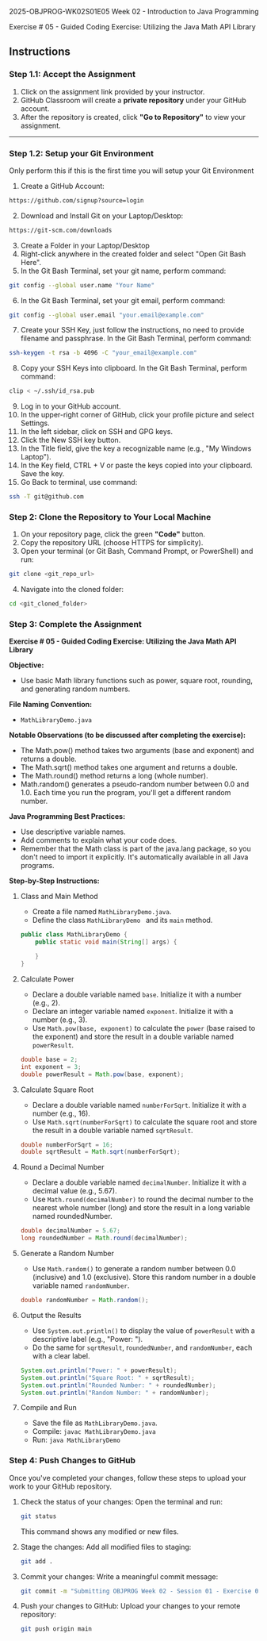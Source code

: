 2025-OBJPROG-WK02S01E05
Week 02 - Introduction to Java Programming

Exercise # 05 - Guided Coding Exercise: Utilizing the Java Math API Library

## **Instructions**

### **Step 1.1: Accept the Assignment**

   1. Click on the assignment link provided by your instructor.
   2. GitHub Classroom will create a **private repository** under your GitHub account.
   3. After the repository is created, click **"Go to Repository"** to view your assignment.

---

### **Step 1.2: Setup your Git Environment**
Only perform this if this is the first time you will setup your Git Environment

   1. Create a GitHub Account:
   ```bash
   https://github.com/signup?source=login
   ```
      
   2. Download and Install Git on your Laptop/Desktop:
   ```bash
   https://git-scm.com/downloads
   ```
   
   3. Create a Folder in your Laptop/Desktop
   4. Right-click anywhere in the created folder and select "Open Git Bash Here".
   5. In the Git Bash Terminal, set your git name, perform command:
   ```bash
   git config --global user.name "Your Name"
   ```
   
   6. In the Git Bash Terminal, set your git email, perform command:
   ```bash
   git config --global user.email "your.email@example.com"
   ```
   
   7. Create your SSH Key, just follow the instructions, no need to provide filename and passphrase. In the Git Bash Terminal, perform command:
   ```bash
   ssh-keygen -t rsa -b 4096 -C "your_email@example.com"
   ```
   
   8. Copy your SSH Keys into clipboard. In the Git Bash Terminal, perform command:
   ```bash
   clip < ~/.ssh/id_rsa.pub
   ```
   
   9. Log in to your GitHub account.
   10. In the upper-right corner of GitHub, click your profile picture and select Settings.
   11. In the left sidebar, click on SSH and GPG keys.
   12. Click the New SSH key button.
   13. In the Title field, give the key a recognizable name (e.g., "My Windows Laptop").
   14. In the Key field, CTRL + V or paste the keys copied into your clipboard. Save the key.
   15. Go Back to terminal, use command:
   ```bash
   ssh -T git@github.com
   ```

### **Step 2: Clone the Repository to Your Local Machine**

   1. On your repository page, click the green **"Code"** button.
   2. Copy the repository URL (choose HTTPS for simplicity).
   3. Open your terminal (or Git Bash, Command Prompt, or PowerShell) and run:
   
   ```bash
   git clone <git_repo_url>
   ```
   
   4. Navigate into the cloned folder:
   
   ```bash
   cd <git_cloned_folder>
   ```

### **Step 3: Complete the Assignment**

**Exercise # 05 - Guided Coding Exercise: Utilizing the Java Math API Library**

   **Objective:**
   - Use basic Math library functions such as power, square root, rounding, and generating random numbers.

   **File Naming Convention:**
   - `MathLibraryDemo.java`

   **Notable Observations (to be discussed after completing the exercise):**
   - The Math.pow() method takes two arguments (base and exponent) and returns a double.
   - The Math.sqrt() method takes one argument and returns a double.
   - The Math.round() method returns a long (whole number).
   - Math.random() generates a pseudo-random number between 0.0 and 1.0. Each time you run the program, you'll get a different random number.

   **Java Programming Best Practices:**
   - Use descriptive variable names.
   - Add comments to explain what your code does.
   - Remember that the Math class is part of the java.lang package, so you don't need to import it explicitly. It's automatically available in all Java programs.
      
**Step-by-Step Instructions:**

1. Class and Main Method
   - Create a file named `MathLibraryDemo.java`.
   - Define the class `MathLibraryDemo ` and its `main` method.
   ```Java
   public class MathLibraryDemo {
       public static void main(String[] args) {
   
       }
   }
   ```

2. Calculate Power
   - Declare a double variable named `base`. Initialize it with a number (e.g., 2).
   - Declare an integer variable named `exponent`. Initialize it with a number (e.g., 3).
   - Use `Math.pow(base, exponent)` to calculate the `power` (base raised to the exponent) and store the result in a double variable named `powerResult`.
   ```Java
   double base = 2;
   int exponent = 3;
   double powerResult = Math.pow(base, exponent);
   ```
         
3. Calculate Square Root
   - Declare a double variable named `numberForSqrt`. Initialize it with a number (e.g., 16).
   - Use `Math.sqrt(numberForSqrt)` to calculate the square root and store the result in a double variable named `sqrtResult`.
   ```Java
   double numberForSqrt = 16;
   double sqrtResult = Math.sqrt(numberForSqrt);
   ```

4. Round a Decimal Number
   - Declare a double variable named `decimalNumber`. Initialize it with a decimal value (e.g., 5.67).
   - Use `Math.round(decimalNumber)` to round the decimal number to the nearest whole number (long) and store the result in a long variable named roundedNumber.
   ```Java
   double decimalNumber = 5.67;
   long roundedNumber = Math.round(decimalNumber);
   ```
   
5. Generate a Random Number
   - Use `Math.random()` to generate a random number between 0.0 (inclusive) and 1.0 (exclusive). Store this random number in a double variable named `randomNumber`.
   ```Java
   double randomNumber = Math.random();
   ```
   
6. Output the Results
   - Use `System.out.println()` to display the value of `powerResult` with a descriptive label (e.g., "Power: ").
   - Do the same for `sqrtResult`, r`oundedNumber`, and `randomNumber`, each with a clear label.
   ```Java
   System.out.println("Power: " + powerResult);
   System.out.println("Square Root: " + sqrtResult);
   System.out.println("Rounded Number: " + roundedNumber);
   System.out.println("Random Number: " + randomNumber);
   ```
   
7. Compile and Run
   - Save the file as `MathLibraryDemo.java`.
   - Compile: `javac MathLibraryDemo.java`
   - Run: `java MathLibraryDemo`

### **Step 4: Push Changes to GitHub**
Once you've completed your changes, follow these steps to upload your work to your GitHub repository.

1. Check the status of your changes:
   Open the terminal and run:
   
   ```bash
   git status
   ```
   This command shows any modified or new files.
   
2. Stage the changes:
   Add all modified files to staging:
   
   ```bash
   git add .
   ```
   
3. Commit your changes:
   Write a meaningful commit message:
   
   ```bash
   git commit -m "Submitting OBJPROG Week 02 - Session 01 - Exercise 05"
   ```
   
4. Push your changes to GitHub:
   Upload your changes to your remote repository:
   
   ```bash
   git push origin main
   ```
